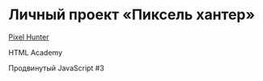 # Личный проект «Пиксель хантер» 

[Pixel Hunter](https://pchq.github.io/pixel-hunter/)

HTML Academy

Продвинутый JavaScript #3 

